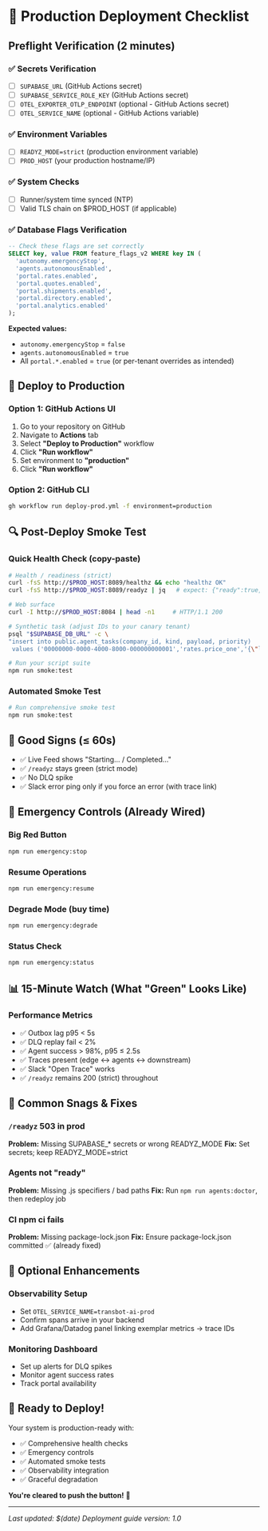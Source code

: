 # 🚀 Production Deployment Checklist

## Preflight Verification (2 minutes)

### ✅ Secrets Verification
- [ ] `SUPABASE_URL` (GitHub Actions secret)
- [ ] `SUPABASE_SERVICE_ROLE_KEY` (GitHub Actions secret)
- [ ] `OTEL_EXPORTER_OTLP_ENDPOINT` (optional - GitHub Actions secret)
- [ ] `OTEL_SERVICE_NAME` (optional - GitHub Actions variable)

### ✅ Environment Variables
- [ ] `READYZ_MODE=strict` (production environment variable)
- [ ] `PROD_HOST` (your production hostname/IP)

### ✅ System Checks
- [ ] Runner/system time synced (NTP)
- [ ] Valid TLS chain on $PROD_HOST (if applicable)

### ✅ Database Flags Verification
```sql
-- Check these flags are set correctly
SELECT key, value FROM feature_flags_v2 WHERE key IN (
  'autonomy.emergencyStop',
  'agents.autonomousEnabled',
  'portal.rates.enabled',
  'portal.quotes.enabled',
  'portal.shipments.enabled',
  'portal.directory.enabled',
  'portal.analytics.enabled'
);
```

**Expected values:**
- `autonomy.emergencyStop` = `false`
- `agents.autonomousEnabled` = `true`
- All `portal.*.enabled` = `true` (or per-tenant overrides as intended)

## 🚀 Deploy to Production

### Option 1: GitHub Actions UI
1. Go to your repository on GitHub
2. Navigate to **Actions** tab
3. Select **"Deploy to Production"** workflow
4. Click **"Run workflow"**
5. Set environment to **"production"**
6. Click **"Run workflow"**

### Option 2: GitHub CLI
```bash
gh workflow run deploy-prod.yml -f environment=production
```

## 🔍 Post-Deploy Smoke Test

### Quick Health Check (copy-paste)
```bash
# Health / readiness (strict)
curl -fsS http://$PROD_HOST:8089/healthz && echo "healthz OK"
curl -fsS http://$PROD_HOST:8089/readyz | jq   # expect: {"ready":true,"mode":"strict",...}

# Web surface
curl -I http://$PROD_HOST:8084 | head -n1     # HTTP/1.1 200

# Synthetic task (adjust IDs to your canary tenant)
psql "$SUPABASE_DB_URL" -c \
"insert into public.agent_tasks(company_id, kind, payload, priority)
 values ('00000000-0000-4000-8000-000000000001','rates.price_one','{\"lane\":\"DAL→LAX\"}','normal');"

# Run your script suite
npm run smoke:test
```

### Automated Smoke Test
```bash
# Run comprehensive smoke test
npm run smoke:test
```

## 🎯 Good Signs (≤ 60s)
- ✅ Live Feed shows "Starting... / Completed..."
- ✅ `/readyz` stays green (strict mode)
- ✅ No DLQ spike
- ✅ Slack error ping only if you force an error (with trace link)

## 🚨 Emergency Controls (Already Wired)

### Big Red Button
```bash
npm run emergency:stop
```

### Resume Operations
```bash
npm run emergency:resume
```

### Degrade Mode (buy time)
```bash
npm run emergency:degrade
```

### Status Check
```bash
npm run emergency:status
```

## 📊 15-Minute Watch (What "Green" Looks Like)

### Performance Metrics
- ✅ Outbox lag p95 < 5s
- ✅ DLQ replay fail < 2%
- ✅ Agent success > 98%, p95 ≤ 2.5s
- ✅ Traces present (edge ↔ agents ↔ downstream)
- ✅ Slack "Open Trace" works
- ✅ `/readyz` remains 200 (strict) throughout

## 🔧 Common Snags & Fixes

### `/readyz` 503 in prod
**Problem:** Missing SUPABASE_* secrets or wrong READYZ_MODE
**Fix:** Set secrets; keep READYZ_MODE=strict

### Agents not "ready"
**Problem:** Missing .js specifiers / bad paths
**Fix:** Run `npm run agents:doctor`, then redeploy job

### CI npm ci fails
**Problem:** Missing package-lock.json
**Fix:** Ensure package-lock.json committed ✅ (already fixed)

## 🎉 Optional Enhancements

### Observability Setup
- Set `OTEL_SERVICE_NAME=transbot-ai-prod`
- Confirm spans arrive in your backend
- Add Grafana/Datadog panel linking exemplar metrics → trace IDs

### Monitoring Dashboard
- Set up alerts for DLQ spikes
- Monitor agent success rates
- Track portal availability

## 🚀 Ready to Deploy!

Your system is production-ready with:
- ✅ Comprehensive health checks
- ✅ Emergency controls
- ✅ Automated smoke tests
- ✅ Observability integration
- ✅ Graceful degradation

**You're cleared to push the button!** 🎯

---

*Last updated: $(date)*
*Deployment guide version: 1.0*
